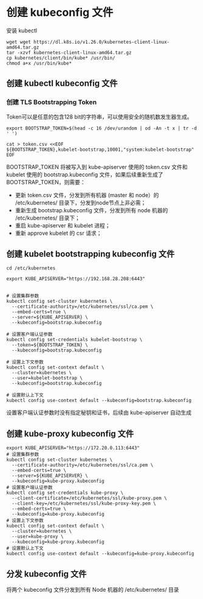 # 创建 kubeconfig 文件

安装 kubectl

```
wget wget https://dl.k8s.io/v1.26.0/kubernetes-client-linux-amd64.tar.gz
tar -xzvf kubernetes-client-linux-amd64.tar.gz
cp kubernetes/client/bin/kube* /usr/bin/
chmod a+x /usr/bin/kube*
```
## 创建 kubectl kubeconfig 文件

### 创建 TLS Bootstrapping Token

Token可以是任意的包含128 bit的字符串，可以使用安全的随机数发生器生成。

```
export BOOTSTRAP_TOKEN=$(head -c 16 /dev/urandom | od -An -t x | tr -d ' ')

cat > token.csv <<EOF
${BOOTSTRAP_TOKEN},kubelet-bootstrap,10001,"system:kubelet-bootstrap"
EOF
```

BOOTSTRAP_TOKEN 将被写入到 kube-apiserver 使用的 token.csv 文件和 kubelet 使用的 bootstrap.kubeconfig 文件，如果后续重新生成了 BOOTSTRAP_TOKEN，则需要：

- 更新 token.csv 文件，分发到所有机器 (master 和 node）的 /etc/kubernetes/ 目录下，分发到node节点上非必需；
- 重新生成 bootstrap.kubeconfig 文件，分发到所有 node 机器的 /etc/kubernetes/ 目录下；
- 重启 kube-apiserver 和 kubelet 进程；
- 重新 approve kubelet 的 csr 请求；


## 创建 kubelet bootstrapping kubeconfig 文件

```
cd /etc/kubernetes

export KUBE_APISERVER="https://192.168.28.208:6443"


# 设置集群参数
kubectl config set-cluster kubernetes \
  --certificate-authority=/etc/kubernetes/ssl/ca.pem \
  --embed-certs=true \
  --server=${KUBE_APISERVER} \
  --kubeconfig=bootstrap.kubeconfig

# 设置客户端认证参数
kubectl config set-credentials kubelet-bootstrap \
  --token=${BOOTSTRAP_TOKEN} \
  --kubeconfig=bootstrap.kubeconfig

# 设置上下文参数
kubectl config set-context default \
  --cluster=kubernetes \
  --user=kubelet-bootstrap \
  --kubeconfig=bootstrap.kubeconfig

# 设置默认上下文
kubectl config use-context default --kubeconfig=bootstrap.kubeconfig
```

设置客户端认证参数时没有指定秘钥和证书，后续由 kube-apiserver 自动生成

## 创建 kube-proxy kubeconfig 文件

```
export KUBE_APISERVER="https://172.20.0.113:6443"
# 设置集群参数
kubectl config set-cluster kubernetes \
  --certificate-authority=/etc/kubernetes/ssl/ca.pem \
  --embed-certs=true \
  --server=${KUBE_APISERVER} \
  --kubeconfig=kube-proxy.kubeconfig
# 设置客户端认证参数
kubectl config set-credentials kube-proxy \
  --client-certificate=/etc/kubernetes/ssl/kube-proxy.pem \
  --client-key=/etc/kubernetes/ssl/kube-proxy-key.pem \
  --embed-certs=true \
  --kubeconfig=kube-proxy.kubeconfig
# 设置上下文参数
kubectl config set-context default \
  --cluster=kubernetes \
  --user=kube-proxy \
  --kubeconfig=kube-proxy.kubeconfig
# 设置默认上下文
kubectl config use-context default --kubeconfig=kube-proxy.kubeconfig
```

## 分发 kubeconfig 文件

将两个 kubeconfig 文件分发到所有 Node 机器的 /etc/kubernetes/ 目录